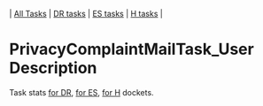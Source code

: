 | [All Tasks](../alltasks.md) | [DR tasks](../docs-DR/tasklist.md) | [ES tasks](../docs-ES/tasklist.md) | [H tasks](../docs-H/tasklist.md) |
# PrivacyComplaintMailTask_User Description

Task stats [for DR](../docs-DR/PrivacyComplaintMailTask_User.md), [for ES](../docs-ES/PrivacyComplaintMailTask_User.md), [for H](../docs-H/PrivacyComplaintMailTask_User.md) dockets.


